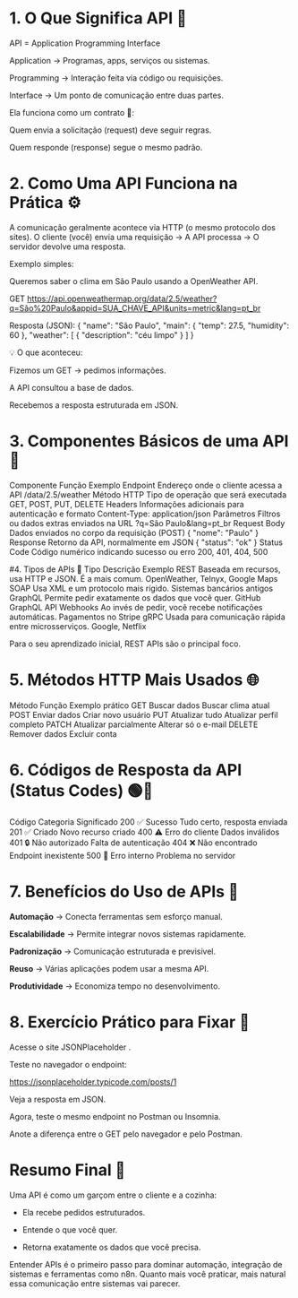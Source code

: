 # 1. O Que Significa API 🧠

API = Application Programming Interface

Application → Programas, apps, serviços ou sistemas.

Programming → Interação feita via código ou requisições.

Interface → Um ponto de comunicação entre duas partes.

Ela funciona como um contrato 📜:

Quem envia a solicitação (request) deve seguir regras.

Quem responde (response) segue o mesmo padrão.

# 2. Como Uma API Funciona na Prática ⚙️

A comunicação geralmente acontece via HTTP (o mesmo protocolo dos sites).
O cliente (você) envia uma requisição → A API processa → O servidor devolve uma resposta.

Exemplo simples:

Queremos saber o clima em São Paulo usando a OpenWeather API.

GET https://api.openweathermap.org/data/2.5/weather?q=São%20Paulo&appid=SUA_CHAVE_API&units=metric&lang=pt_br

Resposta (JSON):
{
  "name": "São Paulo",
  "main": {
    "temp": 27.5,
    "humidity": 60
  },
  "weather": [
    {
      "description": "céu limpo"
    }
  ]
}


💡 O que aconteceu:

Fizemos um GET → pedimos informações.

A API consultou a base de dados.

Recebemos a resposta estruturada em JSON.

# 3. Componentes Básicos de uma API 🧩
Componente	Função	Exemplo
Endpoint	Endereço onde o cliente acessa a API	/data/2.5/weather
Método HTTP	Tipo de operação que será executada	GET, POST, PUT, DELETE
Headers	Informações adicionais para autenticação e formato	Content-Type: application/json
Parâmetros	Filtros ou dados extras enviados na URL	?q=São Paulo&lang=pt_br
Request Body	Dados enviados no corpo da requisição (POST)	{ "nome": "Paulo" }
Response	Retorno da API, normalmente em JSON	{ "status": "ok" }
Status Code	Código numérico indicando sucesso ou erro	200, 401, 404, 500

#4. Tipos de APIs 🔄
Tipo	Descrição	Exemplo
REST	Baseada em recursos, usa HTTP e JSON. É a mais comum.	OpenWeather, Telnyx, Google Maps
SOAP	Usa XML e um protocolo mais rígido.	Sistemas bancários antigos
GraphQL	Permite pedir exatamente os dados que você quer.	GitHub GraphQL API
Webhooks	Ao invés de pedir, você recebe notificações automáticas.	Pagamentos no Stripe
gRPC	Usada para comunicação rápida entre microsserviços.	Google, Netflix

Para o seu aprendizado inicial, REST APIs são o principal foco.

# 5. Métodos HTTP Mais Usados 🌐
Método	Função	Exemplo prático
GET	Buscar dados	Buscar clima atual
POST	Enviar dados	Criar novo usuário
PUT	Atualizar tudo	Atualizar perfil completo
PATCH	Atualizar parcialmente	Alterar só o e-mail
DELETE	Remover dados	Excluir conta

# 6. Códigos de Resposta da API (Status Codes) 🟢🔴

Código	Categoria	Significado
200	✅ Sucesso	Tudo certo, resposta enviada
201	✅ Criado	Novo recurso criado
400	⚠️ Erro do cliente	Dados inválidos
401	🔒 Não autorizado	Falta de autenticação
404	❌ Não encontrado	Endpoint inexistente
500	🔴 Erro interno	Problema no servidor

# 7. Benefícios do Uso de APIs 🚀

**Automação** → Conecta ferramentas sem esforço manual.

**Escalabilidade** → Permite integrar novos sistemas rapidamente.

**Padronização** → Comunicação estruturada e previsível.

**Reuso** → Várias aplicações podem usar a mesma API.

**Produtividade** → Economiza tempo no desenvolvimento.

# 8. Exercício Prático para Fixar 🧠

Acesse o site JSONPlaceholder
.

Teste no navegador o endpoint:

https://jsonplaceholder.typicode.com/posts/1


Veja a resposta em JSON.

Agora, teste o mesmo endpoint no Postman ou Insomnia.

Anote a diferença entre o GET pelo navegador e pelo Postman.

# Resumo Final 🏁

Uma API é como um garçom entre o cliente e a cozinha:

- Ela recebe pedidos estruturados.

- Entende o que você quer.

- Retorna exatamente os dados que você precisa.

Entender APIs é o primeiro passo para dominar automação, integração de sistemas e ferramentas como n8n.
Quanto mais você praticar, mais natural essa comunicação entre sistemas vai parecer.
